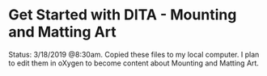 # Get Started with DITA - Mounting and Matting Art

Status:
3/18/2019 @8:30am. Copied these files to my local computer.
  I plan to edit them in oXygen to become content about Mounting and Matting Art.
